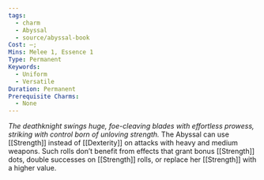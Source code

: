 ```yaml
---
tags:
  - charm
  - Abyssal
  - source/abyssal-book
Cost: —; 
Mins: Melee 1, Essence 1
Type: Permanent
Keywords:
  - Uniform
  - Versatile
Duration: Permanent
Prerequisite Charms:
  - None
---
```

*The deathknight swings huge, foe-cleaving blades with effortless prowess, striking with control born of unloving strength.*
The Abyssal can use [[Strength]] instead of [[Dexterity]] on attacks with heavy and medium weapons. Such rolls don’t benefit from effects that grant bonus [[Strength]] dots, double successes on [[Strength]] rolls, or replace her [[Strength]] with a higher value.